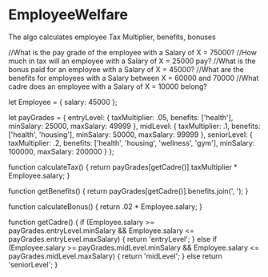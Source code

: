 # EmployeeWelfare
The algo calculates employee Tax Multiplier, benefits, bonuses

//What is the pay grade of the employee with a Salary of X = 75000?
//How much in tax will an employee with a Salary of X = 25000 pay?
//What is the bonus paid for an employee with a Salary of X = 45000?
//What are the benefits for employees with a Salary between X = 60000 and 70000
//What cadre does an employee with a Salary of X = 10000 belong?

let Employee = {
  salary: 45000
};

let payGrades = {
  entryLevel: { taxMultiplier: .05, benefits: ['health'], minSalary: 25000, maxSalary: 49999 },
  midLevel: { taxMultiplier: .1, benefits: ['health', 'housing'], minSalary: 50000, maxSalary: 99999 },
  seniorLevel: { taxMultiplier: .2, benefits: ['health', 'housing', 'wellness', 'gym'], minSalary: 100000, maxSalary: 200000 }
};

function calculateTax() {
  return payGrades[getCadre()].taxMultiplier * Employee.salary;
}

function getBenefits() {
  return payGrades[getCadre()].benefits.join(', ');
}

function calculateBonus() {
  return .02 * Employee.salary;
}

function getCadre() {
  if (Employee.salary >= payGrades.entryLevel.minSalary && Employee.salary <= payGrades.entryLevel.maxSalary) {
    return 'entryLevel';
  } else if (Employee.salary >= payGrades.midLevel.minSalary && Employee.salary <= payGrades.midLevel.maxSalary) {
    return 'midLevel';
  } else return 'seniorLevel';
}

